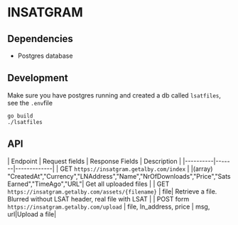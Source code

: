 # INSATGRAM

## Dependencies
- Postgres database
## Development
Make sure you have postgres running and created a db called `lsatfiles`, see the `.env`file

```
go build
./lsatfiles
```


## API

| Endpoint | Request fields | Response Fields | Description |
|----------|-------|-------------|
| GET `https://insatgram.getalby.com/index`  | |(array) "CreatedAt","Currency","LNAddress","Name","NrOfDownloads","Price","SatsEarned","TimeAgo","URL"| Get all uploaded files |
| GET `https://insatgram.getalby.com/assets/{filename}`  | file| Retrieve a file. Blurred without LSAT header, real file with LSAT |
| POST form `https://insatgram.getalby.com/upload` | file, ln_address, price | msg, url|Upload a file|